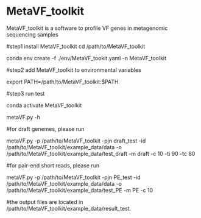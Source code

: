 # MetaVF_toolkit

MetaVF_toolkit is a software to profile VF genes in metagenomic sequencing samples

#step1 install MetaVF_toolkit cd /path/to/MetaVF_toolkit

conda env create -f ./env/MetaVF_tookit.yaml -n MetaVF_toolkit

#step2 add MetaVF_toolkit to environmental variables

export PATH=/path/to/MetaVF_toolkit:$PATH

#step3 run test

conda activate MetaVF_toolkit

metaVF.py -h

#for draft genemes, please run 

metaVF.py -p /path/to/MetaVF_toolkit -pjn draft_test -id /path/to/MetaVF_toolkit/example_data/data -o /path/to/MetaVF_toolkit/example_data/test_draft -m draft -c 10 -ti 90 -tc 80

#for pair-end short reads, please run 

metaVF.py -p /path/to/MetaVF_toolkit -pjn PE_test -id /path/to/MetaVF_toolkit/example_data/data -o /path/to/MetaVF_toolkit/example_data/test_PE -m PE -c 10

#the output files are located in /path/to/MetaVF_toolkit/example_data/result_test.
